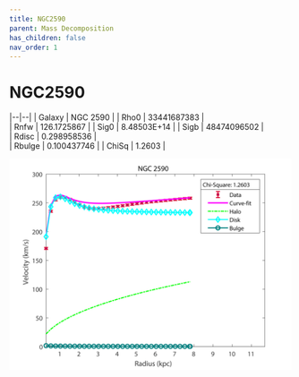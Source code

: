 ```yaml
---
title: NGC2590
parent: Mass Decomposition
has_children: false
nav_order: 1
---
```


# NGC2590

|--|--|
| Galaxy    | NGC 2590	 |
| Rho0     |	33441687383		   |   
| Rnfw  | 126.1725867		  |
| Sig0     | 8.48503E+14	 |
| Sigb     | 48474096502		|  
| Rdisc  | 0.298958536		|   
| Rbulge      | 0.100437746	 | 
| ChiSq | 1.2603 |

![](/assets/plot/NGC2590.jpg)
